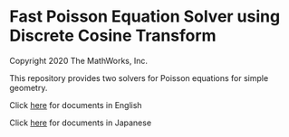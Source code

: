 # Fast Poisson Equation Solver using Discrete Cosine Transform
Copyright 2020 The MathWorks, Inc.

This repository provides two solvers for Poisson equations for simple geometry.

Click [here](doc/README_EN.md) for documents in English

Click [here](doc/README_JP.md) for documents in Japanese
